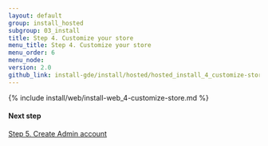 ```yaml
---
layout: default
group: install_hosted
subgroup: 03_install
title: Step 4. Customize your store
menu_title: Step 4. Customize your store
menu_order: 6
menu_node: 
version: 2.0
github_link: install-gde/install/hosted/hosted_install_4_customize-store.md
---
```


{% include install/web/install-web_4-customize-store.md %}

#### Next step
<a href="{{ site.gdeurl }}install-gde/install/hosted/hosted_install_5_create-admin.html">Step 5. Create Admin account</a>
